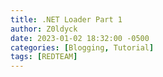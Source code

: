 ```yaml
---
title: .NET Loader Part 1
author: Z0ldyck
date: 2023-01-02 18:32:00 -0500
categories: [Blogging, Tutorial]
tags: [REDTEAM]
---
```


<html>
<object data="https://github.com/electronicbots/tmp/raw/main/NET_Loader_Part_1.pdf" width="1000" height="1000" type='application/pdf'></object>
</html>
